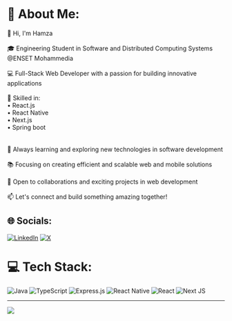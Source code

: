 # 💫 About Me:
👋 Hi, I'm Hamza<br><br>🎓 Engineering Student in Software and Distributed Computing Systems @ENSET Mohammedia<br><br>💻 Full-Stack Web Developer with a passion for building innovative applications<br><br>🚀 Skilled in:<br>  • React.js<br>  • React Native<br>  • Next.js<br>  • Spring boot<br><br><br>🌱 Always learning and exploring new technologies in software development<br><br>📚 Focusing on creating efficient and scalable web and mobile solutions<br><br>🔗 Open to collaborations and exciting projects in web development<br><br>📫 Let's connect and build something amazing together!


## 🌐 Socials:
[![LinkedIn](https://img.shields.io/badge/LinkedIn-%230077B5.svg?logo=linkedin&logoColor=white)](https://linkedin.com/in/https://www.linkedin.com/in/hamza-el-massoudi-29a558235/) [![X](https://img.shields.io/badge/X-black.svg?logo=X&logoColor=white)](https://x.com/https://x.com/7amza_7Z7) 

# 💻 Tech Stack:
![Java](https://img.shields.io/badge/java-%23ED8B00.svg?style=for-the-badge&logo=openjdk&logoColor=white) ![TypeScript](https://img.shields.io/badge/typescript-%23007ACC.svg?style=for-the-badge&logo=typescript&logoColor=white) ![Express.js](https://img.shields.io/badge/express.js-%23404d59.svg?style=for-the-badge&logo=express&logoColor=%2361DAFB) ![React Native](https://img.shields.io/badge/react_native-%2320232a.svg?style=for-the-badge&logo=react&logoColor=%2361DAFB) ![React](https://img.shields.io/badge/react-%2320232a.svg?style=for-the-badge&logo=react&logoColor=%2361DAFB) ![Next JS](https://img.shields.io/badge/Next-black?style=for-the-badge&logo=next.js&logoColor=white)

---
[![](https://visitcount.itsvg.in/api?id=ygwoah&icon=2&color=12)](https://visitcount.itsvg.in)

<!-- Proudly created with GPRM ( https://gprm.itsvg.in ) -->
